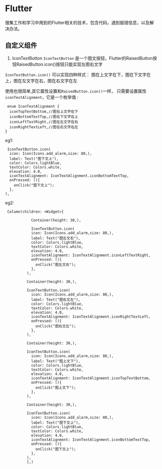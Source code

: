 # Flutter
搜集工作和学习中用到的Flutter相关的技术，包含代码，遇到报错信息，以及解决办法。


## 自定义组件

1. IconTextButton
 `IconTextButton` 是一个图文按钮，Flutter的RaisedButton按钮RaisedButton.icon()按钮只能实现左图右文字
 
 `IconTextButton.icon()` 可以实现四种样式：
      图在上文字在下，图在下文字在上，图在左文字在右，图在右文字在左
      
 使用也很简单,其它属性设置和`RaisedButton.icon()`一样，
  只需要设置属性`iconTextAlignment`，它是一个枚举值 :
  
  ```
   enum IconTextAlignment {
    iconTopTextBottom,//图在上文字在下
    iconBottomTextTop,//图在下文字在上
    iconLeftTextRight,//图在左文字在右
    iconRightTextLeft,//图在右文字在左
  }
  ```
  
  eg1: 
  ```
   IconTextButton.icon(
    icon: Icon(Icons.add_alarm,size: 80,),
    label: Text("图下文上"),
    color: Colors.lightBlue,
    textColor: Colors.white,
    elevation: 4.0,
    iconTextAlignment: IconTextAlignment.iconBottomTextTop,
    onPressed: (){
      onClick("图下文上");
    },
  ),
  ```
  
  eg2: 
  ```
   Column(children: <Widget>[

              Container(height: 30,),

              IconTextButton.icon(
              icon: Icon(Icons.add_alarm,size: 80,),
              label: Text("图左文右"),
              color: Colors.lightBlue,
              textColor: Colors.white,
              elevation: 4.0,
              iconTextAlignment: IconTextAlignment.iconLeftTextRight,
              onPressed: (){
                onClick("图左文右");
              },
            ),

            Container(height: 30,),

            IconTextButton.icon(
              icon: Icon(Icons.add_alarm,size: 80,),
              label: Text("图右文左"),
              color: Colors.lightBlue,
              textColor: Colors.white,
              elevation: 4.0,
              iconTextAlignment: IconTextAlignment.iconRightTextLeft,
              onPressed: (){
                onClick("图右文左");
              },
            ),

            Container(height: 30,),

            IconTextButton.icon(
              icon: Icon(Icons.add_alarm,size: 80,),
              label: Text("图上文下"),
              color: Colors.lightBlue,
              textColor: Colors.white,
              elevation: 4.0,
              iconTextAlignment: IconTextAlignment.iconTopTextBottom,
              onPressed: (){
                onClick("图上文下");
              },
            ),

            Container(height: 30,),

            IconTextButton.icon(
              icon: Icon(Icons.add_alarm,size: 80,),
              label: Text("图下文上"),
              color: Colors.lightBlue,
              textColor: Colors.white,
              elevation: 4.0,
              iconTextAlignment: IconTextAlignment.iconBottomTextTop,
              onPressed: (){
                onClick("图下文上");
              },
            ),
            ],)
  ```
  
  

